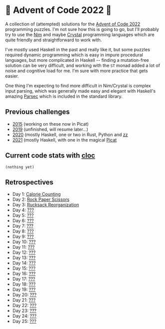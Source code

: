 # 🎄 Advent of Code 2022 🎄

A collection of (attempted) solutions for the [Advent of Code 2022](https://adventofcode.com/2022/) programming puzzles. I'm not sure how this is going to go, but I'll probably try to use the [Nim](https://nim-lang.org) and maybe [Crystal](https://crystal-lang.org) programming languages which are quite friendly and straightforward to work with.

I've mostly used Haskell in the past and really like it, but some puzzles required dynamic programming which is easy in impure procedural languages, but more complicated in Haskell -- finding a mutation-free solution can be very difficult, and working with the `ST` monad added a lot of noise and cognitive load for me. I'm sure with more practice that gets easier.

One thing I'm expecting to find more difficult in Nim/Crystal is complex input parsing, which was generally made easy and elegant with Haskell's amazing [Parsec](https://wiki.haskell.org/Parsec) which is included in the standard library.

## Previous challenges

* [2015](https://github.com/DestyNova/advent_of_code_2015) (working on these now in Picat)
* [2019](https://github.com/destynova/advent_of_code_2019) (unfinished, will resume later...)
* [2020](https://github.com/destynova/advent_of_code_2020) (mostly Haskell, one or two in Rust, Python and [zz](https://github.com/zetzit/zz)
* [2021](https://github.com/destynova/advent_of_code_2021) (mostly Haskell, with one in the magical [Picat](http://www.picat-lang.org)

## Current code stats with [cloc](https://github.com/AlDanial/cloc)

```
(nothing yet)
```

## Retrospectives

* Day 1: [Calorie Counting](https://github.com/DestyNova/advent_of_code_2022/blob/main/1/README.md)
* Day 2: [Rock Paper Scissors](https://github.com/DestyNova/advent_of_code_2022/blob/main/2/README.md)
* Day 3: [Rucksack Reorganization](https://github.com/DestyNova/advent_of_code_2022/blob/main/3/README.md)
* Day 4: [???](https://github.com/DestyNova/advent_of_code_2022/blob/main/4/README.md)
* Day 5: [???](https://github.com/DestyNova/advent_of_code_2022/blob/main/5/README.md)
* Day 6: [???](https://github.com/DestyNova/advent_of_code_2022/blob/main/6/README.md)
* Day 7: [???](https://github.com/DestyNova/advent_of_code_2022/blob/main/7/README.md)
* Day 8: [???](https://github.com/DestyNova/advent_of_code_2022/blob/main/8/README.md)
* Day 9: [???](https://github.com/DestyNova/advent_of_code_2022/blob/main/9/README.md)
* Day 10: [???](https://github.com/DestyNova/advent_of_code_2022/blob/main/10/README.md)
* Day 11: [???](https://github.com/DestyNova/advent_of_code_2022/blob/main/11/README.md)
* Day 12: [???](https://github.com/DestyNova/advent_of_code_2022/blob/main/12/README.md)
* Day 13: [???](https://github.com/DestyNova/advent_of_code_2022/blob/main/13/README.md)
* Day 14: [???](https://github.com/DestyNova/advent_of_code_2022/blob/main/14/README.md)
* Day 15: [???](https://github.com/DestyNova/advent_of_code_2022/blob/main/15/README.md)
* Day 16: [???](https://github.com/DestyNova/advent_of_code_2022/blob/main/16/README.md)
* Day 17: [???](https://github.com/DestyNova/advent_of_code_2022/blob/main/17/README.md)
* Day 18: [???](https://github.com/DestyNova/advent_of_code_2022/blob/main/18/README.md)
* Day 19: [???](https://github.com/DestyNova/advent_of_code_2022/blob/main/19/README.md)
* Day 20: [???](https://github.com/DestyNova/advent_of_code_2022/blob/main/20/README.md)
* Day 21: [???](https://github.com/DestyNova/advent_of_code_2022/blob/main/21/README.md)
* Day 22: [???](https://github.com/DestyNova/advent_of_code_2022/blob/main/22/README.md)
* Day 23: [???](https://github.com/DestyNova/advent_of_code_2022/blob/main/23/README.md)
* Day 24: [???](https://github.com/DestyNova/advent_of_code_2022/blob/main/24/README.md)
* Day 25: [???](https://github.com/DestyNova/advent_of_code_2022/blob/main/25/README.md)
